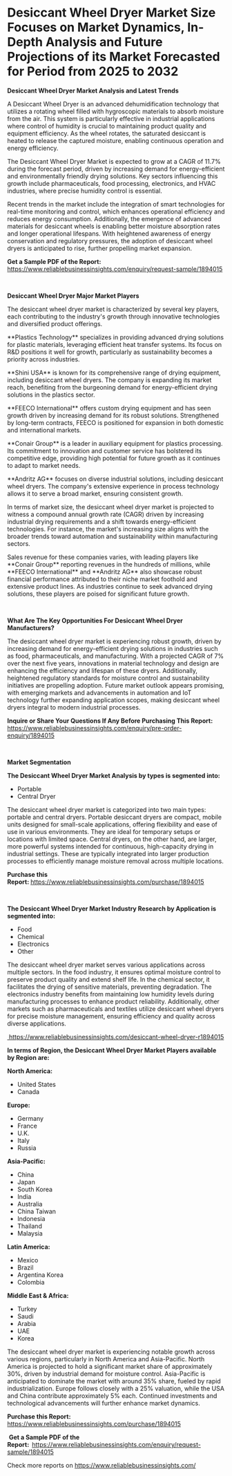 <p><h1>Desiccant Wheel Dryer Market Size Focuses on Market Dynamics, In-Depth Analysis and Future Projections of its Market Forecasted for Period from 2025 to 2032</h1></p><p><strong>Desiccant Wheel Dryer Market Analysis and Latest Trends</strong></p>
<p><p>A Desiccant Wheel Dryer is an advanced dehumidification technology that utilizes a rotating wheel filled with hygroscopic materials to absorb moisture from the air. This system is particularly effective in industrial applications where control of humidity is crucial to maintaining product quality and equipment efficiency. As the wheel rotates, the saturated desiccant is heated to release the captured moisture, enabling continuous operation and energy efficiency.</p><p>The Desiccant Wheel Dryer Market is expected to grow at a CAGR of 11.7% during the forecast period, driven by increasing demand for energy-efficient and environmentally friendly drying solutions. Key sectors influencing this growth include pharmaceuticals, food processing, electronics, and HVAC industries, where precise humidity control is essential. </p><p>Recent trends in the market include the integration of smart technologies for real-time monitoring and control, which enhances operational efficiency and reduces energy consumption. Additionally, the emergence of advanced materials for desiccant wheels is enabling better moisture absorption rates and longer operational lifespans. With heightened awareness of energy conservation and regulatory pressures, the adoption of desiccant wheel dryers is anticipated to rise, further propelling market expansion.</p></p>
<p><strong>Get a Sample PDF of the Report:&nbsp;</strong> <a href="https://www.reliablebusinessinsights.com/enquiry/request-sample/1894015?utm_campaign=2452&utm_medium=2&utm_source=Github&utm_content=ia&utm_term=23022025&utm_id=desiccant-wheel-dryer">https://www.reliablebusinessinsights.com/enquiry/request-sample/1894015</a></p>
<p>&nbsp;</p>
<p><strong>Desiccant Wheel Dryer Major Market Players</strong></p>
<p><p>The desiccant wheel dryer market is characterized by several key players, each contributing to the industry's growth through innovative technologies and diversified product offerings.</p><p>**Plastics Technology** specializes in providing advanced drying solutions for plastic materials, leveraging efficient heat transfer systems. Its focus on R&D positions it well for growth, particularly as sustainability becomes a priority across industries.</p><p>**Shini USA** is known for its comprehensive range of drying equipment, including desiccant wheel dryers. The company is expanding its market reach, benefiting from the burgeoning demand for energy-efficient drying solutions in the plastics sector.</p><p>**FEECO International** offers custom drying equipment and has seen growth driven by increasing demand for its robust solutions. Strengthened by long-term contracts, FEECO is positioned for expansion in both domestic and international markets.</p><p>**Conair Group** is a leader in auxiliary equipment for plastics processing. Its commitment to innovation and customer service has bolstered its competitive edge, providing high potential for future growth as it continues to adapt to market needs.</p><p>**Andritz AG** focuses on diverse industrial solutions, including desiccant wheel dryers. The company's extensive experience in process technology allows it to serve a broad market, ensuring consistent growth.</p><p>In terms of market size, the desiccant wheel dryer market is projected to witness a compound annual growth rate (CAGR) driven by increasing industrial drying requirements and a shift towards energy-efficient technologies. For instance, the market's increasing size aligns with the broader trends toward automation and sustainability within manufacturing sectors.</p><p>Sales revenue for these companies varies, with leading players like **Conair Group** reporting revenues in the hundreds of millions, while **FEECO International** and **Andritz AG** also showcase robust financial performance attributed to their niche market foothold and extensive product lines. As industries continue to seek advanced drying solutions, these players are poised for significant future growth.</p></p>
<p>&nbsp;</p>
<p><strong>What Are The Key Opportunities For Desiccant Wheel Dryer Manufacturers?</strong></p>
<p><p>The desiccant wheel dryer market is experiencing robust growth, driven by increasing demand for energy-efficient drying solutions in industries such as food, pharmaceuticals, and manufacturing. With a projected CAGR of 7% over the next five years, innovations in material technology and design are enhancing the efficiency and lifespan of these dryers. Additionally, heightened regulatory standards for moisture control and sustainability initiatives are propelling adoption. Future market outlook appears promising, with emerging markets and advancements in automation and IoT technology further expanding application scopes, making desiccant wheel dryers integral to modern industrial processes.</p></p>
<p><strong>Inquire or Share Your Questions If Any Before Purchasing This Report:</strong> <a href="https://www.reliablebusinessinsights.com/enquiry/pre-order-enquiry/1894015?utm_campaign=2452&utm_medium=2&utm_source=Github&utm_content=ia&utm_term=23022025&utm_id=desiccant-wheel-dryer">https://www.reliablebusinessinsights.com/enquiry/pre-order-enquiry/1894015</a></p>
<p>&nbsp;</p>
<p><strong>Market Segmentation</strong></p>
<p><strong>The Desiccant Wheel Dryer Market Analysis by types is segmented into:</strong></p>
<p><ul><li>Portable</li><li>Central Dryer</li></ul></p>
<p><p>The desiccant wheel dryer market is categorized into two main types: portable and central dryers. Portable desiccant dryers are compact, mobile units designed for small-scale applications, offering flexibility and ease of use in various environments. They are ideal for temporary setups or locations with limited space. Central dryers, on the other hand, are larger, more powerful systems intended for continuous, high-capacity drying in industrial settings. These are typically integrated into larger production processes to efficiently manage moisture removal across multiple locations.</p></p>
<p><strong>Purchase this Report:&nbsp;</strong><a href="https://www.reliablebusinessinsights.com/purchase/1894015?utm_campaign=2452&utm_medium=2&utm_source=Github&utm_content=ia&utm_term=23022025&utm_id=desiccant-wheel-dryer">https://www.reliablebusinessinsights.com/purchase/1894015</a></p>
<p>&nbsp;</p>
<p><strong>The Desiccant Wheel Dryer Market Industry Research by Application is segmented into:</strong></p>
<p><ul><li>Food</li><li>Chemical</li><li>Electronics</li><li>Other</li></ul></p>
<p><p>The desiccant wheel dryer market serves various applications across multiple sectors. In the food industry, it ensures optimal moisture control to preserve product quality and extend shelf life. In the chemical sector, it facilitates the drying of sensitive materials, preventing degradation. The electronics industry benefits from maintaining low humidity levels during manufacturing processes to enhance product reliability. Additionally, other markets such as pharmaceuticals and textiles utilize desiccant wheel dryers for precise moisture management, ensuring efficiency and quality across diverse applications.</p></p>
<p><a href="https://www.reliablebusinessinsights.com/desiccant-wheel-dryer-r1894015?utm_campaign=2452&utm_medium=2&utm_source=Github&utm_content=ia&utm_term=23022025&utm_id=desiccant-wheel-dryer">&nbsp;https://www.reliablebusinessinsights.com/desiccant-wheel-dryer-r1894015</a></p>
<p><strong>In terms of Region, the Desiccant Wheel Dryer Market Players available by Region are:</strong></p>
<p>
    <p> <strong> North America: </strong>
        <ul>
            <li>United States</li>
            <li>Canada</li>
        </ul>
        </p> 
    <p> <strong> Europe: </strong>
        <ul>
            <li>Germany</li>
            <li>France</li>
            <li>U.K.</li>
            <li>Italy</li>
            <li>Russia</li>
        </ul>
        </p> 
    <p> <strong> Asia-Pacific: </strong>
        <ul>
            <li>China</li>
            <li>Japan</li>
            <li>South Korea</li>
            <li>India</li>
            <li>Australia</li>
            <li>China Taiwan</li>
            <li>Indonesia</li>
            <li>Thailand</li>
            <li>Malaysia</li>
        </ul>
        </p> 
    <p> <strong> Latin America: </strong>
        <ul>
            <li>Mexico</li>
            <li>Brazil</li>
            <li>Argentina Korea</li>
            <li>Colombia</li>
        </ul>
        </p> 
    <p> <strong> Middle East & Africa: </strong>
        <ul>
            <li>Turkey</li>
            <li>Saudi</li>
            <li>Arabia</li>
            <li>UAE</li>
            <li>Korea</li>
        </ul>
    </p>
    </p>
<p><p>The desiccant wheel dryer market is experiencing notable growth across various regions, particularly in North America and Asia-Pacific. North America is projected to hold a significant market share of approximately 30%, driven by industrial demand for moisture control. Asia-Pacific is anticipated to dominate the market with around 35% share, fueled by rapid industrialization. Europe follows closely with a 25% valuation, while the USA and China contribute approximately 5% each. Continued investments and technological advancements will further enhance market dynamics.</p></p>
<p><strong>Purchase this Report: </strong><a href="https://www.reliablebusinessinsights.com/purchase/1894015?utm_campaign=2452&utm_medium=2&utm_source=Github&utm_content=ia&utm_term=23022025&utm_id=desiccant-wheel-dryer">https://www.reliablebusinessinsights.com/purchase/1894015</a></p>
<p>&nbsp;<strong>Get a Sample PDF of the Report:&nbsp;&nbsp;</strong><a href="https://www.reliablebusinessinsights.com/enquiry/request-sample/1894015?utm_campaign=2452&utm_medium=2&utm_source=Github&utm_content=ia&utm_term=23022025&utm_id=desiccant-wheel-dryer">https://www.reliablebusinessinsights.com/enquiry/request-sample/1894015</a></p>
<p><strong></strong></p>
<p>Check more reports on <a href="https://www.reliablebusinessinsights.com/?utm_campaign=2452&utm_medium=2&utm_source=Github&utm_content=ia&utm_term=23022025&utm_id=desiccant-wheel-dryer">https://www.reliablebusinessinsights.com/</a></p>